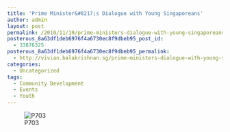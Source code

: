 ```yaml
---
title: 'Prime Minister&#8217;s Dialogue with Young Singaporeans'
author: admin
layout: post
permalink: /2010/11/19/prime-ministers-dialogue-with-young-singaporeans/
posterous_8a63df1deb6976f4a6730ec8f9dbeb95_post_id:
  - 33876325
posterous_8a63df1deb6976f4a6730ec8f9dbeb95_permalink:
  - http://vivian.balakrishnan.sg/prime-ministers-dialogue-with-young-singapore
categories:
  - Uncategorized
tags:
  - Community Development
  - Events
  - Youth
---
```

<figure>
<img src="http://vivian.balakrishnan.sg/wp-content/uploads/2010/11/p703.jpg.scaled1000-300x223.jpg" alt="P703" />
<figcaption>P703</figcaption></figure>
